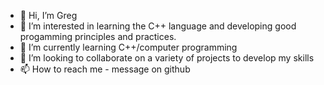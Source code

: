 - 👋 Hi, I’m Greg
- 👀 I’m interested in learning the C++ language and developing good progamming principles and practices.
- 🌱 I’m currently learning C++/computer programming
- 💞️ I’m looking to collaborate on a variety of projects to develop my skills
- 📫 How to reach me - message on github

<!---
GregHayes96/GregHayes96 is a ✨ special ✨ repository because its `README.md` (this file) appears on your GitHub profile.
You can click the Preview link to take a look at your changes.
--->
